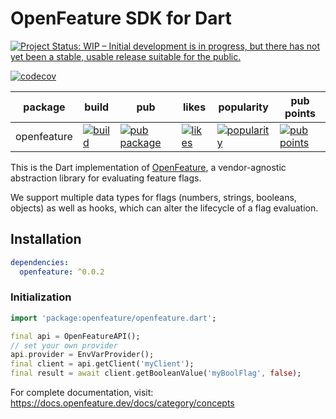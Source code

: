 # OpenFeature SDK for Dart

[![Project Status: WIP – Initial development is in progress, but there has not yet been a stable, usable release suitable for the public.](https://www.repostatus.org/badges/latest/wip.svg)](https://www.repostatus.org/#wip)

[![codecov](https://codecov.io/gh/marandaneto/openfeature-dart-sdk/branch/main/graph/badge.svg)](https://codecov.io/gh/marandaneto/openfeature-dart-sdk)

| package | build | pub | likes | popularity | pub points |
| ------- | ------- | ------- | ------- | ------- | ------- |
| openfeature | [![build](https://github.com/marandaneto/openfeature-dart-sdk/workflows/openfeature/badge.svg)](https://github.com/marandaneto/openfeature-dart-sdk?query=openfeature) | [![pub package](https://img.shields.io/pub/v/openfeature.svg)](https://pub.dev/packages/openfeature) | [![likes](https://img.shields.io/pub/likes/openfeature?logo=dart)](https://pub.dev/packages/openfeature/score) | [![popularity](https://img.shields.io/pub/popularity/openfeature?logo=dart)](https://pub.dev/packages/openfeature/score) | [![pub points](https://img.shields.io/pub/points/openfeature?logo=dart)](https://pub.dev/packages/openfeature/score)

This is the Dart implementation of [OpenFeature](https://openfeature.dev), a vendor-agnostic abstraction library for evaluating feature flags.

We support multiple data types for flags (numbers, strings, booleans, objects) as well as hooks, which can alter the lifecycle of a flag evaluation.

## Installation

```yml
dependencies:
  openfeature: ^0.0.2
```

### Initialization

```dart
import 'package:openfeature/openfeature.dart';

final api = OpenFeatureAPI();
// set your own provider
api.provider = EnvVarProvider();
final client = api.getClient('myClient');
final result = await client.getBooleanValue('myBoolFlag', false);
```

For complete documentation, visit: https://docs.openfeature.dev/docs/category/concepts
